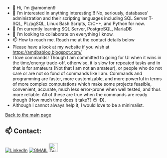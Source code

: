 - 👋 Hi, I’m @amomen9
- 👀 I’m interested in anything interesting!!! No, seriously, databases' administration and their scripting languages including SQL Server T-SQL, PL/pgSQL, Linux Bash Scripts, C/C++, and Python for now.
- 🌱 I’m currently learning SQL Server, PostgreSQL, MariaDB
- 💞️ I’m looking to collaborate on everything I know.
- 📫 How to reach me. Reach me at the contact details below
- Please have a look at my website if you wish at https://amdbablog.blogspot.com/
- I love commands! Though I am committed to going for UI
 when it wins in the time/energy trade-off, otherwise, it is slow for repeated tasks and in that is for
 amateurs (Not that I am not an amateur), or people who do not care or are not so fond of commands like
 I am. Commands and programming are faster, more customizable, and more powerful in terms of more complex
 computations which make some projects feasible, convenient, accurate, much less error-prone when well
 tested, and thus more reliable. All of these are true when the commands are ready though (How much time
 does it take?? :no_mouth: :D).
- Although I cannot always help it, I would love to be a minimalist.


[Back to the main page](https://github.com/amomen9/)

<!---
amomen9/amomen9 is a ✨ special ✨ repository because its `README.md` (this file) appears on your GitHub profile.
You can click the Preview link to take a look at your changes.
--->

## 📫 Contact:

<a href="https://www.linkedin.com/in/ali-momen/" target="_blank"><img alt="LinkedIn" src="https://img.shields.io/badge/linkedin-%230077B5.svg?&style=for-the-badge&logo=linkedin" /></a>
<a href="mailto:amomen@gmail.com" target="_blank"><img alt="GMAIL" src="https://img.shields.io/badge/Gmail-%23EA5345.svg?&style=for-the-badge&logo=Gmail" /></a>
<a href="https://t.me/ali_en9" target="_blank"> <img alt="Telegram" src="https://img.shields.io/badge/Telegram-rgba(0,0,0,0)?logo=Telegram" height="29px" /></a>

<!--- 
<a href="https://www.linkedin.com/in/ali-momen/" target="_blank"><img alt="LinkedIn" src="https://img.shields.io/badge/linkedin-%230077B5.svg?&style=for-the-badge&logo=linkedin&logoColor=white" /></a> 
<a href="mailto:amomen@gmail.com" target="_blank"><img alt="GMAIL" src="https://img.shields.io/badge/Gmail-%23EA5345.svg?&style=for-the-badge&logo=Gmail&logoColor=white" /></a>
<a href="https://t.me/ali_en9" target="_blank"> <img alt="Telegram" src="https://img.shields.io/badge/Telegram-blue?logo=Telegram&logoColor=white" height="29px" /></a>
--->

